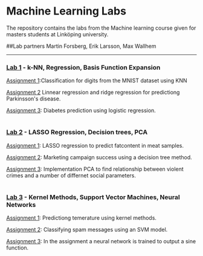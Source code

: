 #  Machine Learning Labs

The repository contains the labs from the Machine learning course given for masters students at Linköping university.

##Lab partners
Martin Forsberg, Erik Larsson, Max Wallhem


---

### [Lab 1](https://github.com/marfo203/ML-labs/tree/main/lab-1) - k-NN, Regression, Basis Function Expansion

[Assignment 1](https://github.com/marfo203/ML-labs/tree/main/lab-1/assignment-1):Classification for digits from the MNIST dataset using KNN 

[Assignment 2](https://github.com/marfo203/ML-labs/tree/main/lab-1/assignment-2) Linnear regression and ridge regression for predictiong Parkinsson's disease.

[Assignment 3](https://github.com/marfo203/ML-labs/tree/main/lab-1/assignment-3): Diabetes prediction using logistic regression.

#

### [Lab 2](https://github.com/marfo203/ML-labs/tree/main/lab-2) - LASSO Regression, Decision trees, PCA

[Assignment 1](https://github.com/marfo203/ML-labs/tree/main/lab-2/assignment-1): LASSO regression to predict fatcontent in meat samples.

[Assignment 2](https://github.com/marfo203/ML-labs/tree/main/lab-2/assignment-2): Marketing campaign success using a decision tree method.

[Assignment 3](https://github.com/marfo203/ML-labs/tree/main/lab-2/assignment-3): Implementation PCA to find relationship between violent crimes and a number of differnet social parameters.

#

### [Lab 3](https://github.com/marfo203/ML-labs/tree/main/lab-3) - Kernel Methods, Support Vector Machines, Neural Networks

[Assignment 1](https://github.com/marfo203/ML-labs/tree/main/lab-3/assignment-1): Predictiong temerature using kernel methods.

[Assignment 2](https://github.com/marfo203/ML-labs/tree/main/lab-3/assignment-2): Classifying spam messages using an SVM model.

[Assignment 3](https://github.com/marfo203/ML-labs/tree/main/lab-3/assignment-3): In the assignment a neural network is trained to output a sine function.
